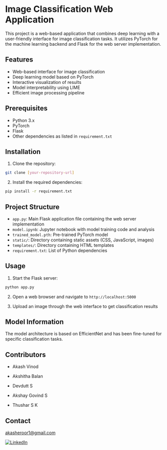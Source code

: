# Image Classification Web Application

This project is a web-based application that combines deep learning with a user-friendly interface for image classification tasks. It utilizes PyTorch for the machine learning backend and Flask for the web server implementation.

## Features

- Web-based interface for image classification
- Deep learning model based on PyTorch
- Interactive visualization of results
- Model interpretability using LIME
- Efficient image processing pipeline

## Prerequisites

- Python 3.x
- PyTorch
- Flask
- Other dependencies as listed in `requirement.txt`

## Installation

1. Clone the repository:
```bash
git clone [your-repository-url]
```

2. Install the required dependencies:
```bash
pip install -r requirement.txt
```

## Project Structure

- `app.py`: Main Flask application file containing the web server implementation
- `model.ipynb`: Jupyter notebook with model training code and analysis
- `trained_model.pth`: Pre-trained PyTorch model
- `static/`: Directory containing static assets (CSS, JavaScript, images)
- `templates/`: Directory containing HTML templates
- `requirement.txt`: List of Python dependencies

## Usage

1. Start the Flask server:
```bash
python app.py
```

2. Open a web browser and navigate to `http://localhost:5000`

3. Upload an image through the web interface to get classification results

## Model Information

 The model architecture is based on EfficientNet and has been fine-tuned for specific classification tasks.

## Contributors
* Akash Vinod

* Akshitha Balan

* Devdutt S

* Akshay Govind S

* Thushar S K


## Contact
akasheroor1@gmail.com

[![LinkedIn](https://www.vecteezy.com/png/18930480-linkedin-logo-png-linkedin-icon-transparent-png)](https://www.linkedin.com/in/akasheroor)


